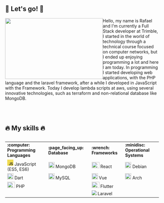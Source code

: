 ## :rocket: Let's go! :rocket:
<img src="https://media2.giphy.com/media/L3bj6t3opdeNddYCyl/giphy.gif" width="320" height="200" align="left"/>
<p align="left">Hello, my name is Rafael and I'm currently a Full Stack developer at Trimble, 
I started in the world of technology through a technical course focused on computer networks, but I ended up enjoying programming a lot and here I am today. In programming I started developing web applications, with the PHP language and the laravel framework, after a while I developed in JavaScript with the 
  Framework. Today I develop lambda scripts at aws, using several innovative technologies, such as terraform and non-relational database like MongoDB.</p>

</br>
</br>


## :fire: My skills :fire:

<table align="left">
<tr>
<td><b>:computer: Programming Languages</b></td>
<td><b><span align="center"> :page_facing_up: Database</span></b></td>
<td><b><span align="center"> :wrench: Frameworks</span></b></td>
<td><b><span align="center"> :minidisc: Operational Systems</span></b></td>
</tr>
<tr>
<td><span align="left"><img src="https://raw.githubusercontent.com/voodootikigod/logo.js/master/js.png" width="20" height="20">  JavaScript (ES5, ES6)</span></br></td>
<td><span align="center"> <img src="https://media.glassdoor.com/sqll/433703/mongodb-squarelogo-1564695792753.png" width="20" height="20">  MongoDB</span></br></td>
<td><span align="center"> <img src="https://upload.wikimedia.org/wikipedia/commons/thumb/a/a7/React-icon.svg/1280px-React-icon.svg.png" width="25" height="20">  React</span></td>
<td><span align="center"> <img src="https://cdn0.iconfinder.com/data/icons/flat-round-system/512/debian-512.png" width="20" height="20">  Debian</span></td>
</tr>
<tr>
<td><span align="left"><span align="left"> <img src="https://encrypted-tbn0.gstatic.com/images?q=tbn:ANd9GcQ1jBmu5px7FgAwGrV5Quw1ZA7AWbrU-l3FUyqlfiPNLVDrkKcvleSx0VetIPgSbKi4CWaTpjN1Ue9NvySFIrmXHHKX4ZbqmoQVSg&usqp=CAU&ec=45732300" width="20" height="20">  Dart</span></br></td>
<td><span align="center"> <img src="https://cdn.iconscout.com/icon/free/png-512/mysql-19-1174939.png" width="20" height="20">  MySQL</span></br></td>
<td><span align="center"> <img src="https://cdn.iconscout.com/icon/free/png-512/vue-282497.png" width="20" height="20"> Vue</span></td>
<td><span align="center"> <img src="https://upload.wikimedia.org/wikipedia/commons/thumb/a/a5/Archlinux-icon-crystal-64.svg/1200px-Archlinux-icon-crystal-64.svg.png" width="20" height="20">  Arch</span></td>
</tr>
</tr>
<tr>
<td><span align="left"><img src="https://png.pngitem.com/pimgs/s/11-118900_php-elephant-logo-svg-hd-png-download.png" width="25" height="20">  PHP</span></br>
<td><span align="left"></br></td>
</td>
<td><span align="left"><img src="https://cdn.iconscout.com/icon/free/png-512/flutter-2038877-1720090.png" width="25" height="20">  Flutter</span></br></td>
<td><span align="left"></br></td>
</tr>
<tr>
<td><span align="left"></br></td>
<td><span align="left"></br></td>
<td><span align="left"><img src="https://cdn.iconscout.com/icon/free/png-512/laravel-226015.png" height="20">  Laravel</span></br></td>
<td><span align="left"></br></td>
</tr>
</table>
